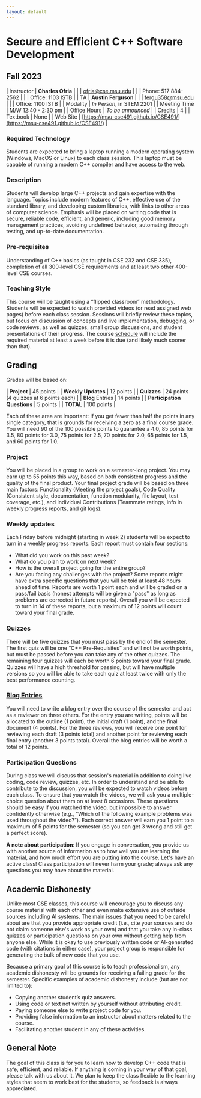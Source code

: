 ```yaml
---
layout: default
---
```


# Secure and Efficient C++ Software Development
## Fall 2023

| Instructor | **Charles Ofria**                             |
|            | [ofria@cse.msu.edu](mailto:ofria@cse.msu.edu) |
|            | Phone: 517 884-2562                           |
|            | Office: 1103 ISTB                             |
| TA         | **Austin Ferguson**                           |
|            | [fergu358@msu.edu](mailto:fergu358@msu.edu)   |
|            | Office: 1100 ISTB                             |
| Modality     | *In Person*, in STEM 2201 |
| Meeting Time | M/W 12:40 - 2:30 pm       |
| Office Hours |  *To be announced*        |
| Credits      | 4                         |
| Textbook     | None                      |
| Web Site     | [https://msu-cse491.github.io/CSE491/](https://msu-cse491.github.io/CSE491/) |

### Required Technology
Students are expected to bring a laptop running a modern operating system (Windows, MacOS or Linux) to each class session.  This laptop must be capable of running a modern C++ compiler and have access to the web.

### Description
Students will develop large C++ projects and gain expertise with the language. Topics include modern features of C++, effective use of the standard library, and developing custom libraries, with links to other areas of computer science. Emphasis will be placed on writing code that is secure, reliable code, efficient, and generic, including good memory management practices, avoiding undefined behavior, automating through testing, and up-to-date documentation. 

### Pre-requisites
Understanding of C++ basics (as taught in CSE 232 and CSE 335), completion of all 300-level CSE requirements and at least two other 400-level CSE courses.

### Teaching Style
This course will be taught using a “flipped classroom” methodology. Students will be expected to watch provided videos (or read assigned web pages) before each class session.  Sessions will briefly review these topics, but focus on discussion of concepts and live implementation, debugging, or code reviews, as well as quizzes, small group discussions, and student presentations of their progress.  The course [schedule](schedule.html) will include the required material at least a week before it is due (and likely much sooner than that).

## Grading
Grades will be based on:

| **Project** | 45 points |
| **Weekly Updates** | 12 points |
| **Quizzes** | 24 points (4 quizzes at 6 points each) |
| **Blog** Entries | 14 points |
| **Participation Questions** | 5 points |
| **TOTAL** | 100 points |

Each of these area are important: If you get fewer than half the points in any single category, that is grounds for receiving a zero as a final course grade. You will need 90 of the 100 possible points to guarantee a 4.0, 85 points for 3.5, 80 points for 3.0, 75 points for 2.5, 70 points for 2.0, 65 points for 1.5, and 60 points for 1.0.

### [Project](projects.html)
You will be placed in a group to work on a semester-long project.  You may earn up to 55 points this way, based on both consistent progress and the quality of the final product.  Your final project grade will be based on three main factors: Functionality (Meeting the project goals), Code Quality (Consistent style, documentation, function modularity, file layout, test coverage, etc.), and Individual Contributions (Teammate ratings, info in weekly progress reports, and git logs).

### Weekly updates
Each Friday before midnight (starting in week 2) students will be expect to turn in a weekly progress reports.  Each report must contain four sections:
+ What did you work on this past week?
+ What do you plan to work on next week?
+ How is the overall project going for the entire group?
+ Are you facing any challenges with the project?
Some reports might have extra specific questions that you will be told at least 48 hours ahead of time. Reports are worth 1 point each and will be graded on a pass/fail basis (honest attempts will be given a "pass" as long as problems are corrected in future reports).  Overall you will be expected to turn in 14 of these reports, but a maximum of 12 points will count toward your final grade.

### Quizzes
There will be five quizzes that you must pass by the end of the semester.  The first quiz will be one “C++ Pre-Requisites” and will not be worth points, but must be passed before you can take any of the other quizzes. The remaining four quizzes will each be worth 6 points toward your final grade.  Quizzes will have a high threshold for passing, but will have multiple versions so you will be able to take each quiz at least twice with only the best performance counting.

### [Blog Entries](blog.html)
You will need to write a blog entry over the course of the semester and act as a reviewer on three others.  For the entry you are writing, points will be allocated to the outline (1 point), the initial draft (1 point), and the final document (4 points). For the three reviews, you will receive one point for reviewing each draft (3 points total) and another point for reviewing each final entry (another 3 points total).  Overall the blog entries will be worth a total of 12 points.

### Participation Questions
 During class we will discuss that session's material in addition to doing live coding, code review, quizzes, etc. In order to understand and be able to contribute to the discussion, you will be expected to watch videos before each class.  To ensure that you watch the videos, we will ask you a multiple-choice question about them on at least 8 occasions. These questions should be easy if you watched the video, but impossible to answer confidently otherwise (e.g., “Which of the following example problems was used throughout the video?”).  Each correct answer will earn you 1 point to a maximum of 5 points for the semester (so you can get 3 wrong and still get a perfect score).

**A note about participation**: If you engage in conversation, you provide us with another source of information as to how well you are learning the material, and how much effort you are putting into the course. Let's have an active class! Class participation will never harm your grade; always ask any questions you may have about the material.

## Academic Dishonesty
Unlike most CSE classes, this course will encourage you to discuss any course material with each other and even make extensive use of outside sources including AI systems.  The main issues that you need to be careful about are that you provide appropriate credit (i.e., cite your sources and do not claim someone else's work as your own) and that you take any in-class quizzes or participation questions on your own without getting help from anyone else.  While it is okay to use previously written code or AI-generated code (with citations in either case), your project group is responsible for generating the bulk of new code that you use.

Because a primary goal of this course is to teach professionalism, any academic dishonesty will be grounds for receiving a failing grade for the semester. Specific examples of academic dishonesty include (but are not limited to):
+ Copying another student’s quiz answers.
+ Using code or text not written by yourself without attributing credit.
+ Paying someone else to write project code for you.
+ Providing false information to an instructor about matters related to the course.
+ Facilitating another student in any of these activities.

## General Note
The goal of this class is for you to learn how to develop C++ code that is safe, efficient, and reliable. If anything is coming in your way of that goal, please talk with us about it. We plan to keep the class flexible to the learning styles that seem to work best for the students, so feedback is always appreciated.
